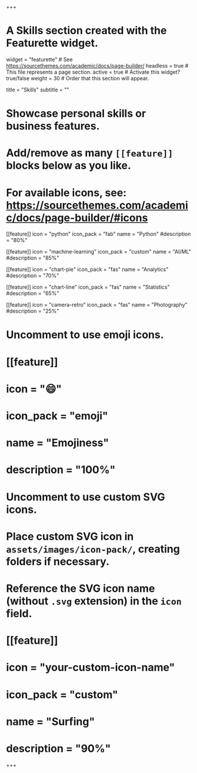 +++
# A Skills section created with the Featurette widget.
widget = "featurette"  # See https://sourcethemes.com/academic/docs/page-builder/
headless = true  # This file represents a page section.
active = true  # Activate this widget? true/false
weight = 30  # Order that this section will appear.

title = "Skills"
subtitle = ""

# Showcase personal skills or business features.
# 
# Add/remove as many `[[feature]]` blocks below as you like.
# 
# For available icons, see: https://sourcethemes.com/academic/docs/page-builder/#icons

[[feature]]
  icon = "python"
  icon_pack = "fab"
  name = "Python"
  #description = "80%"
  
 [[feature]]
  icon = "machine-learning"
  icon_pack = "custom"
  name = "AI/ML"
  #description = "85%"
  
 [[feature]]
  icon = "chart-pie"
  icon_pack = "fas"
  name = "Analytics"
  #description = "70%"
  
[[feature]]
  icon = "chart-line"
  icon_pack = "fas"
  name = "Statistics"
  #description = "65%"  
  
[[feature]]
  icon = "camera-retro"
  icon_pack = "fas"
  name = "Photography"
  #description = "25%"

# Uncomment to use emoji icons.
# [[feature]]
#  icon = ":smile:"
#  icon_pack = "emoji"
#  name = "Emojiness"
#  description = "100%"  

# Uncomment to use custom SVG icons.
# Place custom SVG icon in `assets/images/icon-pack/`, creating folders if necessary.
# Reference the SVG icon name (without `.svg` extension) in the `icon` field.
# [[feature]]
#  icon = "your-custom-icon-name"
#  icon_pack = "custom"
#  name = "Surfing"
#  description = "90%"

+++
